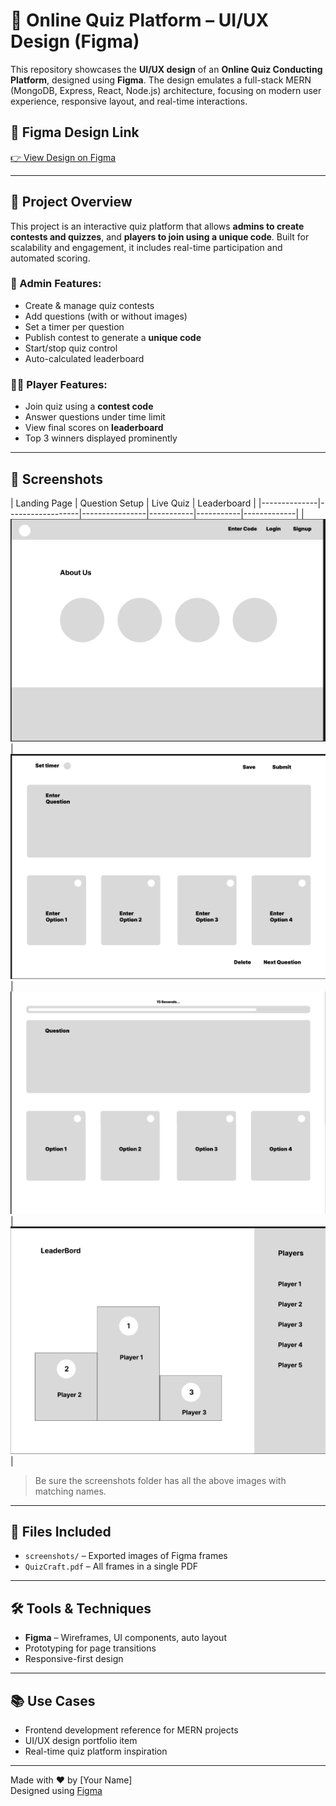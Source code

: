 # 🧠 Online Quiz Platform – UI/UX Design (Figma)

This repository showcases the **UI/UX design** of an **Online Quiz Conducting Platform**, designed using **Figma**. The design emulates a full-stack MERN (MongoDB, Express, React, Node.js) architecture, focusing on modern user experience, responsive layout, and real-time interactions.

## 🔗 Figma Design Link
[👉 View Design on Figma](https://www.figma.com/design/jJdcxkUbm5AtgyBcTWCdi5/MernStack?node-id=0-1&t=pPgSebDlx8ykZ2nL-1)

---

## 🧩 Project Overview

This project is an interactive quiz platform that allows **admins to create contests and quizzes**, and **players to join using a unique code**. Built for scalability and engagement, it includes real-time participation and automated scoring.

### 👤 Admin Features:
- Create & manage quiz contests
- Add questions (with or without images)
- Set a timer per question
- Publish contest to generate a **unique code**
- Start/stop quiz control
- Auto-calculated leaderboard

### 🙋‍♂️ Player Features:
- Join quiz using a **contest code**
- Answer questions under time limit
- View final scores on **leaderboard**
- Top 3 winners displayed prominently

---

## 📸 Screenshots

| Landing Page | Question Setup | Live Quiz | Leaderboard |
|--------------|------------------|----------------|-----------|-----------|-------------|
| ![Landing](screenshots/landing.png) | ![Create Quiz](screenshots/create-quiz.png)  | ![Quiz](screenshots/live-quiz.png) | ![Leaderboard](screenshots/leaderboard.png) |

> Be sure the screenshots folder has all the above images with matching names.

---

## 📁 Files Included
- `screenshots/` – Exported images of Figma frames
- `QuizCraft.pdf` – All frames in a single PDF

---

## 🛠️ Tools & Techniques
- **Figma** – Wireframes, UI components, auto layout
- Prototyping for page transitions
- Responsive-first design

---

## 📚 Use Cases
- Frontend development reference for MERN projects
- UI/UX design portfolio item
- Real-time quiz platform inspiration

---

Made with ❤️ by [Your Name]  
Designed using [Figma](https://www.figma.com)
